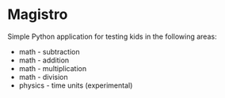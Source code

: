 # Magistro
Simple Python application for testing kids in the following areas:
* math - subtraction
* math - addition
* math - multiplication
* math - division
* physics - time units (experimental) 